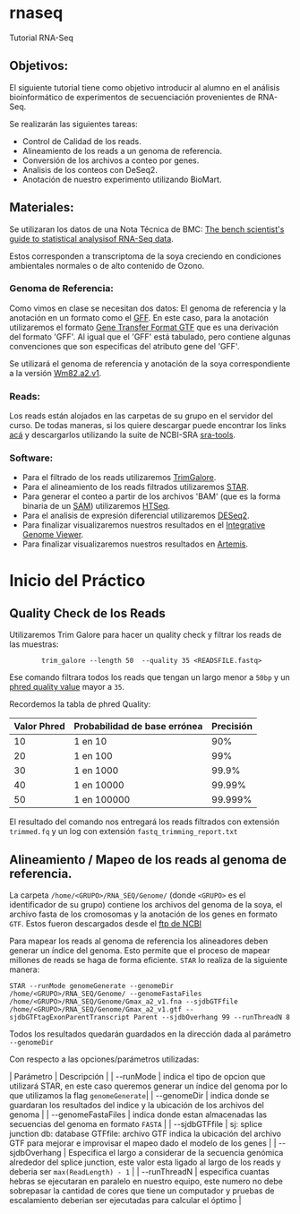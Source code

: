 # rnaseq

Tutorial RNA-Seq

## Objetivos:

El siguiente tutorial tiene como objetivo introducir al alumno en el análisis bioinformático de 
experimentos de secuenciación provenientes de RNA-Seq.

Se realizarán las siguientes tareas:

- Control de Calidad de los reads.
- Alineamiento de los reads a un genoma de referencia.
- Conversión de los archivos a conteo por genes.
- Analisis de los conteos con DeSeq2.
- Anotación de nuestro experimento utilizando BioMart.
 
## Materiales:

Se utilizaran los datos de una Nota Técnica de BMC: [The bench scientist's guide to statistical analysisof RNA-Seq data](https://bmcresnotes.biomedcentral.com/track/pdf/10.1186/1756-0500-5-506).
 
Estos corresponden a transcriptoma de la soya creciendo en condiciones ambientales normales o de alto contenido de Ozono.

### Genoma de Referencia:

Como vimos en clase se necesitan dos datos:
El genoma de referencia y la anotación en un formato como el [GFF](https://github.com/The-Sequence-Ontology/Specifications/blob/master/gff3.md). 
En este caso, para la anotación utilizaremos el formato [Gene Transfer Format GTF](http://mblab.wustl.edu/GTF22.html) que es una derivación del formato 'GFF'. Al igual que el 'GFF' está tabulado, 
pero contiene algunas convenciones que son especificas del atributo gene del 'GFF'.

Se utilizará el genoma de referencia y anotación de la soya correspondiente a la versión [Wm82.a2.v1](ftp://ftp.ncbi.nlm.nih.gov/genomes/all/GCF/000/004/515/GCF_000004515.5_Glycine_max_v2.1).

### Reads:

Los reads están alojados en las carpetas de su grupo en el servidor del curso.
De todas maneras, si los quiere descargar puede encontrar los links [acá](http://www.ncbi.nlm.nih.gov/sra/?term=SRP009826) y descargarlos utilizando la suite de NCBI-SRA [sra-tools](https://www.ncbi.nlm.nih.gov/sra/docs/toolkitsoft/).

### Software:

- Para el filtrado de los reads utilizaremos [TrimGalore](https://github.com/FelixKrueger/TrimGalore/blob/master/Docs/Trim_Galore_User_Guide.md).
- Para el alineamiento de los reads filtrados utilizaremos [STAR](https://github.com/alexdobin/STAR).
- Para generar el conteo a partir de los archivos 'BAM' (que es la forma binaria de un [SAM](https://samtools.github.io/hts-specs/SAMv1.pdf)) 
utilizaremos [HTSeq](http://www-huber.embl.de/HTSeq/doc/overview.html).
- Para el analisis de expresión diferencial utilizaremos [DESeq2](http://bioconductor.org/packages/release/bioc/html/DESeq2.html).
- Para finalizar visualizaremos nuestros resultados en el [Integrative Genome Viewer](https://software.broadinstitute.org/software/igv/).
- Para finalizar visualizaremos nuestros resultados en [Artemis](https://software.broadinstitute.org/software/igv/).

# Inicio del Práctico

## Quality Check de los Reads

Utilizaremos Trim Galore para hacer un quality check y filtrar los reads de las muestras:

			trim_galore --length 50  --quality 35 <READSFILE.fastq>


Ese comando filtrara todos los reads que tengan un largo menor a `50bp` y un [phred quality value](https://www.illumina.com/documents/products/technotes/technote_Q-Scores.pdf) mayor a `35`.

Recordemos la tabla de phred Quality:

| Valor Phred| Probabilidad de base errónea | Precisión |  
| ----- | ---- |----|
| 10 | 1 en 10 | 90% |
| 20 | 1 en 100 | 99% |
| 30 | 1 en 1000 | 99.9% |
| 40 | 1 en 10000 | 99.99% |
| 50 | 1 en 100000 | 99.999% |

El resultado del comando nos entregará los reads filtrados con extensión `trimmed.fq` y un log con extensión `fastq_trimming_report.txt`

## Alineamiento / Mapeo de los reads al genoma de referencia.

La carpeta `/home/<GRUPO>/RNA_SEQ/Genome/` (donde `<GRUPO>` es el identificador de su grupo) contiene los archivos del genoma de la soya, el archivo fasta de
los cromosomas y la anotación de los genes en formato `GTF`. Estos fueron  descargados desde el [ftp de NCBI](ftp://ftp.ncbi.nlm.nih.gov/genomes/all/GCF/000/004/515/GCF_000004515.5_Glycine_max_v2.1)

Para mapear los reads al genoma de referencia los alineadores deben generar un índice del genoma. Esto permite que el proceso de mapear millones de reads se haga de forma eficiente.
 `STAR` lo realiza de la siguiente manera:

	STAR --runMode genomeGenerate --genomeDir /home/<GRUPO>/RNA_SEQ/Genome/ --genomeFastaFiles /home/<GRUPO>/RNA_SEQ/Genome/Gmax_a2_v1.fna --sjdbGTFfile /home/<GRUPO>/RNA_SEQ/Genome/Gmax_a2_v1.gtf --sjdbGTFtagExonParentTranscript Parent --sjdbOverhang 99 --runThreadN 8

Todos los resultados quedarán guardados en la dirección dada al parámetro `--genomeDir`

Con respecto a las opciones/parámetros utilizadas:

| Parámetro | Descripción |
| --runMode | indica el tipo de opcion que utilizará STAR, en este caso queremos generar un índice del genoma por lo que utilizamos la flag `genomeGenerate`|
| --genomeDir | indica donde se guardaran los resultados del indice y la ubicación de los archivos del genoma |
| --genomeFastaFiles | indica donde estan almacenadas las secuencias del genoma en formato `FASTA` |
| --sjdbGTFfile | sj: splice junction db: database GTFfile: archivo GTF indica la ubicación del archivo GTF para mejorar e improvisar el mapeo dado el modelo de los genes |
| --sjdbOverhang | Especifica el largo a considerar de la secuencia genómica alrededor del splice junction, este valor esta ligado al largo de los reads y deberia ser `max(ReadLength) - 1`  |
| --runThreadN | especifica cuantas hebras se ejecutaran en paralelo en nuestro equipo, este numero no debe sobrepasar la cantidad de cores que tiene un computador y pruebas de escalamiento deberian ser ejecutadas para calcular el óptimo |

